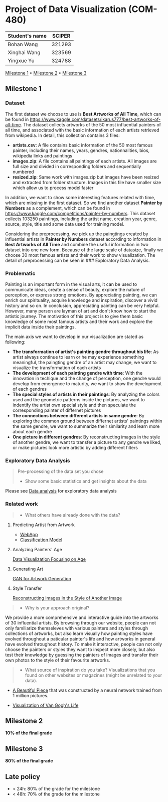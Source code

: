 # Project of Data Visualization (COM-480)

| Student's name | SCIPER |
| -------------- | ------ |
| Bohan Wang | 321293 |
| Xinghai Wang| 323569 |
| Yingxue Yu| 324788 | 

[Milestone 1](#milestone-1) • [Milestone 2](#milestone-2) • [Milestone 3](#milestone-3)

## Milestone 1 

### Dataset

The first dataset we choose to use is __Best Artworks of All Time__, which can be found in https://www.kaggle.com/datasets/ikarus777/best-artworks-of-all-time. The dataset collects artworks of the 50 most influential painters of all time, and associated with the basic information of each artists retrieved from wikipedia. In detail, this collection contains 3 files:
* __artists.csv__: A file contains basic information of the 50 most famous painter, including their names, years, gendres, nationnalities, bios, wikipedia links and paintings
* __images.zip__: A file contains all paintings of each artists. All images are full size and divided in corresponding folders and sequentially numbered
* __resized.zip__: Same work with images.zip but images have been resized and extracted from folder structure. Images in this file have smaller size which allow us to process model faster

In addition, we want to show some interesting features related with time, which are missing in the first dataset. So we find another dataset __Painter by Numbers__ as a complement, which can be found in https://www.kaggle.com/competitions/painter-by-numbers. This dataset collects 103250 paintings, including the artist name, creation year, genre, source, style, title and some data used for training model.

Considering the preprocessing, we pick up the paingtings created by influential artists in __Painter by Numbers__ dataset according to information in  __Best Artworks of All Time__ and combine the useful information in two dataset into one new form. Because of the large scale of datasize, finally we choose 30 most famous artists and their work to show visualization. The detail of preprocessing can be seen in ### Exploratory Data Analysis.
 

### Problematic

Painting is an important form in the visual arts, it can be used to communicate ideas, create a sense of beauty, explore the nature of perception, or express strong emotions. By appreciating painting, we can enrich our spirituality, acquire knowledge and inspiration, discover a vivid history and so on. In conclusion, appreciating painting can be very helpful. However, many person are layman of art and don't know how to start the artistic journey. The motivation of this project is to give them basic knowledge of some most famous artists and their work and explore the implicit data inside their paintings.

The main axis we want to develop in our visualization are stated as following:
* __The transformation of artist's painting gendre throughout his life__: As artist always continue to learn or he may experience something meaningful, the paingting gendre of an artist may change, we want to visualize the transformation of each artists
* __The development of each painting gendre with time__: With the innovation in techique and the change of perception, one gendre would develop from emergence to maturity, we want to show the development of each gendres
* __The special styles of artists in their paintings__: By analyzing the colors used and the geometric patterns inside the pictures, we want to indentify the artist own special style and then speculate the corresponding painter of differnet pictures
* __The connections between different artists in same gendre__: By exploring the common ground between differnet artists' paintings within the same gendre, we want to summarize their similarity and learn more about each gendre 
* __One picture in different gendres__: By reconstructing images in the style of another gendre, we want to transfer a picture to any gendre we liked, or make pictures look more artistic by adding different filters


### Exploratory Data Analysis

> Pre-processing of the data set you chose
> - Show some basic statistics and get insights about the data

Please see [Data analysis](https://github.com/com-480-data-visualization/datavis-project-2022-wyw/blob/main/data_analysis.ipynb) for exploratory data analysis

### Related work


> - What others have already done with the data?

1. Predicting Artist from Artwork
    * [WebApp](https://github.com/SupratimH/deepartist-web-application)
    * [Classification Model](https://github.com/raunit-x/Best-Artworks-of-All-Time)
2. Analyzing Painters' Age

    [Data Visualization Focusing on Age](https://www.kaggle.com/code/nidaguler/data-visualization-best-artworks-of-all-time)

3. Generating Art

    [GAN for Artwork Generation](https://www.kaggle.com/code/isaklarsson/gan-art-generator)

4. Style Transfer

    [Reconstructing Images in the Style of Another Image](https://www.kaggle.com/code/basu369victor/style-transfer-deep-learning-algorithm)

> - Why is your approach original?

   We provide a more comprehensive and interactive guide into the artworks of 30 influential artists. By browsing through our website, people can not only familiarize themseleves with various painters and styles through collections of artworks, but also learn visually how painting styles have evolved throughout a paticular painter's life and how artworks in general have evolved throughout history. To make it interactive, people can not only choose the painters or styles they want to inspect more closely, but also test their knowledge by guessing the painters of images and transfer their own photos to the style of their favourite artworks. 

> - What source of inspiration do you take? Visualizations that you found on other websites or magazines (might be unrelated to your data).

   * [A Beautiful Piece](https://www.kirellbenzi.com/art/these-are-not-flowers) that was constructed by a neural network trained from 1 million pictures.

   * [Visualization of Van Gogh's Life](https://www.artistsnetwork.com/art-history/van-gogh-life-in-pieces/?epi)

## Milestone 2 

**10% of the final grade**


## Milestone 3 

**80% of the final grade**


## Late policy

- < 24h: 80% of the grade for the milestone
- < 48h: 70% of the grade for the milestone
